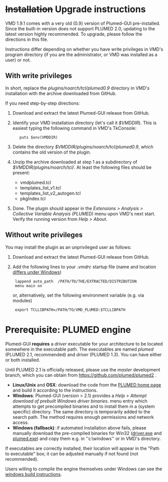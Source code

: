 ~~Installation~~ Upgrade instructions
========================================

VMD 1.9.1 comes with a very old (0.9) version of Plumed-GUI
pre-installed. Since the built-in version does not support PLUMED 2.0, updating 
to the latest version highly recommended. To upgrade,
please follow the directions in this file.

Instructions differ depending on whether you have
write privileges in VMD's program directory (if you
are the administrator, or VMD was installed as a user) 
or not. 


With write privileges
----------------------------------------

In short, replace the _plugins/noarch/tcl/plumed0.9_ directory in VMD's installation with
the archive downloaded from GitHub. 

If you need step-by-step directions:

1. Download and extract the latest Plumed-GUI release from GitHub.

2. Identify your VMD installation directory (let's call it
   _$VMDDIR_). This is easiest typing the following command in VMD's
   TkConsole:

          puts $env(VMDDIR)

3. Delete the directory  _$VMDDIR/plugins/noarch/tcl/plumed0.9_, 
   which contains the old version of the plugin.

4. Unzip the archive downloaded at step 1 as a subdirectory of _$VMDDIR/plugins/noarch/tcl/_.  At least the following files should be present:
   * vmdplumed.tcl
   * templates_list_v1.tcl
   * templates_list_v2_autogen.tcl
   * pkgIndex.tcl


5. Done. The plugin should appear in the _Extensions > Analysis >
   Collective Variable Analysis (PLUMED)_ menu upon VMD's next
   start. Verify the running version from _Help > About_.


Without write privileges
----------------------------------------

You may install the plugin as an unprivileged user as follows:

1. Download and extract the latest Plumed-GUI release from GitHub.

2. Add the following lines to your _.vmdrc_ startup file (name and location [differs under Windows](http://www.ks.uiuc.edu/Research/vmd/vmd-1.7/ug/node197.html))

        lappend auto_path  /PATH/TO/THE/EXTRACTED/DISTRIBUTION
        menu main on

   or, alternatively, set the following environment variable (e.g. via modules)

        export TCLLIBPATH=/PATH/TO/VMD_PLUMED:$TCLLIBPATH






Prerequisite: PLUMED engine
========================================

Plumed-GUI **requires** a _driver_  executable for your architecture to be located somewhere in the
executable path.  The executables are named _plumed_ (PLUMED 2.1, recommended) and _driver_ (PLUMED 1.3).
You can have either or both installed.  

Until PLUMED 2.1 is officially released, please use the _master_ development branch, which you
can obtain from https://github.com/plumed/plumed2 .


 * **Linux/Unix** and **OSX**:   download the code from the [PLUMED home page](http://www.plumed-code.org) and build it according to the instructions.  
 * **Windows**: Plumed-GUI (version > 2.1) provides a _Help > Attempt download of prebuilt Windows driver binaries_.
 menu entry which attempts to get precompiled binaries and to install them in a (system specific) directory. The same directory is temporarily added to the search path. The method requires enough permissions and network access. 
 * **Windows (fallback)**: if automated installation above fails, please manually download the pre-compiled binaries for Win32 ([driver.exe](http://www.multiscalelab.org/utilities/PlumedGUI?action=AttachFile&do=get&target=driver.exe) and [plumed.exe](http://www.multiscalelab.org/utilities/PlumedGUI?action=AttachFile&do=get&target=plumed.exe)) and copy them e.g. in ''c:\windows'' or in VMD's directory. 


If executables are correctly installed, their location will appear in the "Path to executable" box; it can be adjusted manually if not found (not recommended). 

Users willing to compile the engine themselves under Windows can see the [windows build instructions](http://www.multiscalelab.org/utilities/PlumedGUI/BuildWin32).




